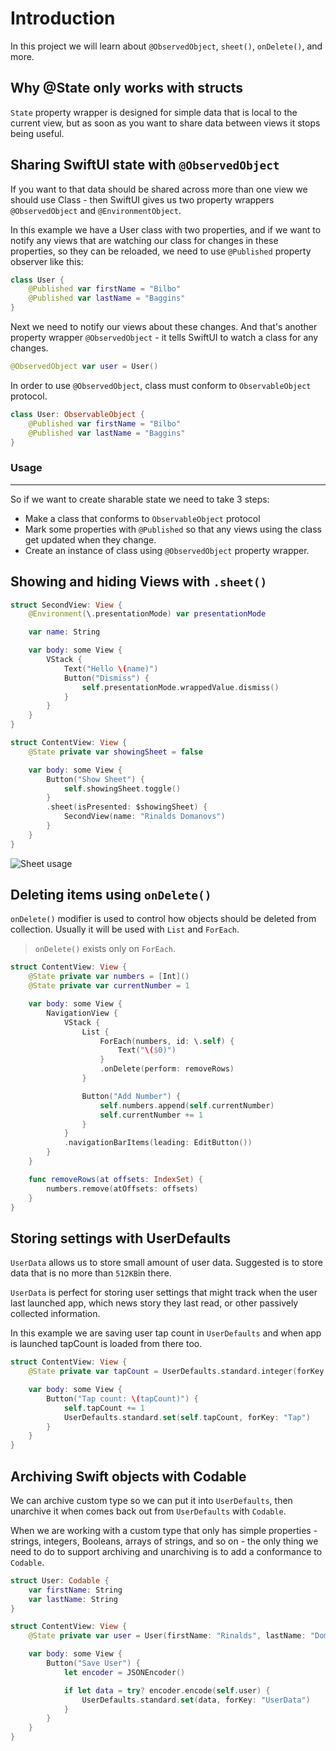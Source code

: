 # Introduction

In this project we will learn about `@ObservedObject`, `sheet()`, `onDelete()`, and more.

## Why @State only works with structs

`State` property wrapper is designed for simple data that is local to the current view, but as soon as you want to share data between views it stops being useful.

## Sharing SwiftUI state with `@ObservedObject`

If you want to that data should be shared across more than one view we should use Class - then SwiftUI gives us two property wrappers `@ObservedObject` and `@EnvironmentObject`.

In this example we have a User class with two properties, and if we want to notify any views that are watching our class for changes in these properties, so they can be reloaded, we need to use `@Published` property observer like this:

```swift
class User {
    @Published var firstName = "Bilbo"
    @Published var lastName = "Baggins"
}
```

Next we need to notify our views about these changes. And that's another property wrapper `@ObservedObject` - it tells SwiftUI to watch a class for any changes.

```swift
@ObservedObject var user = User()
```

In order to use `@ObservedObject`, class must conform to `ObservableObject` protocol.

```swift
class User: ObservableObject {
    @Published var firstName = "Bilbo"
    @Published var lastName = "Baggins"
}
```

### Usage

---

So if we want to create sharable state we need to take 3 steps:

- Make a class that conforms to `ObservableObject` protocol
- Mark some properties with `@Published` so that any views using the class get updated when they change.
- Create an instance of class using `@ObservedObject` property wrapper.

## Showing and hiding Views with `.sheet()`

```swift
struct SecondView: View {
    @Environment(\.presentationMode) var presentationMode

    var name: String

    var body: some View {
        VStack {
            Text("Hello \(name)")
            Button("Dismiss") {
                self.presentationMode.wrappedValue.dismiss()
            }
        }
    }
}

struct ContentView: View {
    @State private var showingSheet = false

    var body: some View {
        Button("Show Sheet") {
            self.showingSheet.toggle()
        }
        .sheet(isPresented: $showingSheet) {
            SecondView(name: "Rinalds Domanovs")
        }
    }
}
```

![Sheet usage](https://media.giphy.com/media/j5mn2ZqZxamrNDJfNT/giphy.gif)

## Deleting items using `onDelete()`

`onDelete()` modifier is used to control how objects should be deleted from collection. Usually it will be used with `List` and `ForEach`.

> `onDelete()` exists only on `ForEach`.

```swift
struct ContentView: View {
    @State private var numbers = [Int]()
    @State private var currentNumber = 1

    var body: some View {
        NavigationView {
            VStack {
                List {
                    ForEach(numbers, id: \.self) {
                        Text("\($0)")
                    }
                    .onDelete(perform: removeRows)
                }

                Button("Add Number") {
                    self.numbers.append(self.currentNumber)
                    self.currentNumber += 1
                }
            }
            .navigationBarItems(leading: EditButton())
        }
    }

    func removeRows(at offsets: IndexSet) {
        numbers.remove(atOffsets: offsets)
    }
}
```

## Storing settings with UserDefaults

`UserData` allows us to store small amount of user data. Suggested is to store data that is no more than `512KB`in there.

`UserData` is perfect for storing user settings that might track when the user last launched app, which news story they last read, or other passively collected information.

In this example we are saving user tap count in `UserDefaults` and when app is launched tapCount is loaded from there too.

```swift
struct ContentView: View {
    @State private var tapCount = UserDefaults.standard.integer(forKey: "Tap")

    var body: some View {
        Button("Tap count: \(tapCount)") {
            self.tapCount += 1
            UserDefaults.standard.set(self.tapCount, forKey: "Tap")
        }
    }
}
```

## Archiving Swift objects with Codable

We can archive custom type so we can put it into `UserDefaults`, then unarchive it when comes back out from `UserDefaults` with `Codable`.

When we are working with a custom type that only has simple properties - strings, integers, Booleans, arrays of strings, and so on - the only thing we need to do to support archiving and unarchiving is to add a conformance to `Codable`.

```swift
struct User: Codable {
    var firstName: String
    var lastName: String
}

struct ContentView: View {
    @State private var user = User(firstName: "Rinalds", lastName: "Domanovs")

    var body: some View {
        Button("Save User") {
            let encoder = JSONEncoder()

            if let data = try? encoder.encode(self.user) {
                UserDefaults.standard.set(data, forKey: "UserData")
            }
        }
    }
}
```
